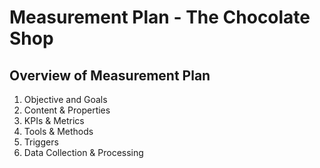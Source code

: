 # Measurement Plan - The Chocolate Shop

## Overview of Measurement Plan

 1. Objective and Goals
 2. Content & Properties
 3. KPIs & Metrics
 4. Tools & Methods
 5. Triggers 
 6. Data Collection & Processing
